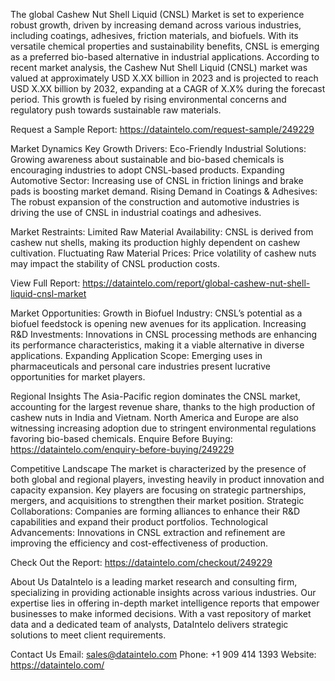 The global Cashew Nut Shell Liquid (CNSL) Market is set to experience robust growth, driven by increasing demand across various industries, including coatings, adhesives, friction materials, and biofuels. With its versatile chemical properties and sustainability benefits, CNSL is emerging as a preferred bio-based alternative in industrial applications.
According to recent market analysis, the Cashew Nut Shell Liquid (CNSL) market was valued at approximately USD X.XX billion in 2023 and is projected to reach USD X.XX billion by 2032, expanding at a CAGR of X.X% during the forecast period. This growth is fueled by rising environmental concerns and regulatory push towards sustainable raw materials.

Request a Sample Report: https://dataintelo.com/request-sample/249229

Market Dynamics
Key Growth Drivers:
Eco-Friendly Industrial Solutions: Growing awareness about sustainable and bio-based chemicals is encouraging industries to adopt CNSL-based products.
Expanding Automotive Sector: Increasing use of CNSL in friction linings and brake pads is boosting market demand.
Rising Demand in Coatings & Adhesives: The robust expansion of the construction and automotive industries is driving the use of CNSL in industrial coatings and adhesives.

Market Restraints:
Limited Raw Material Availability: CNSL is derived from cashew nut shells, making its production highly dependent on cashew cultivation.
Fluctuating Raw Material Prices: Price volatility of cashew nuts may impact the stability of CNSL production costs.

View Full Report: https://dataintelo.com/report/global-cashew-nut-shell-liquid-cnsl-market

Market Opportunities:
Growth in Biofuel Industry: CNSL’s potential as a biofuel feedstock is opening new avenues for its application.
Increasing R&D Investments: Innovations in CNSL processing methods are enhancing its performance characteristics, making it a viable alternative in diverse applications.
Expanding Application Scope: Emerging uses in pharmaceuticals and personal care industries present lucrative opportunities for market players.

Regional Insights
The Asia-Pacific region dominates the CNSL market, accounting for the largest revenue share, thanks to the high production of cashew nuts in India and Vietnam. North America and Europe are also witnessing increasing adoption due to stringent environmental regulations favoring bio-based chemicals.
Enquire Before Buying: https://dataintelo.com/enquiry-before-buying/249229

Competitive Landscape
The market is characterized by the presence of both global and regional players, investing heavily in product innovation and capacity expansion. Key players are focusing on strategic partnerships, mergers, and acquisitions to strengthen their market position.
Strategic Collaborations: Companies are forming alliances to enhance their R&D capabilities and expand their product portfolios.
Technological Advancements: Innovations in CNSL extraction and refinement are improving the efficiency and cost-effectiveness of production.

Check Out the Report: https://dataintelo.com/checkout/249229

About Us
DataIntelo is a leading market research and consulting firm, specializing in providing actionable insights across various industries. Our expertise lies in offering in-depth market intelligence reports that empower businesses to make informed decisions. With a vast repository of market data and a dedicated team of analysts, DataIntelo delivers strategic solutions to meet client requirements.

Contact Us
Email: sales@dataintelo.com
Phone: +1 909 414 1393
Website: https://dataintelo.com/

